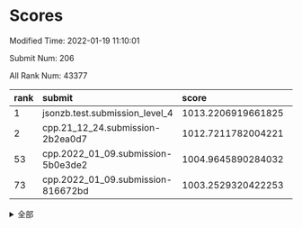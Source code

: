 # Scores

Modified Time: 2022-01-19 11:10:01

Submit Num: 206

All Rank Num: 43377

| rank |               submit               |       score        |       sigma        | pk_num |
| :--- | :--------------------------------- | :----------------- | :----------------- | :----- |
| 1    | jsonzb.test.submission_level_4     | 1013.2206919661825 | 0.814569621314828  | 823    |
| 2    | cpp.21_12_24.submission-2b2ea0d7   | 1012.7211782004221 | 0.7970804676509448 | 840    |
| 53   | cpp.2022_01_09.submission-5b0e3de2 | 1004.9645890284032 | 0.7097484777114929 | 844    |
| 73   | cpp.2022_01_09.submission-816672bd | 1003.2529320422253 | 0.7115956620177671 | 842    |


<details>
<summary>全部</summary>

| rank |                 submit                 |       score        |       sigma        | pk_num |
| :--- | :------------------------------------- | :----------------- | :----------------- | :----- |
| 1    | jsonzb.test.submission_level_4         | 1013.2206919661825 | 0.814569621314828  | 823    |
| 2    | cpp.21_12_24.submission-2b2ea0d7       | 1012.7211782004221 | 0.7970804676509448 | 840    |
| 3    | gobigger.level_3.submission_level_3_33 | 1011.5122020224186 | 0.7869098360764636 | 842    |
| 4    | gobigger.level_3.submission_level_3_41 | 1011.2969929972045 | 0.7696352449275624 | 843    |
| 5    | gobigger.level_3.submission_level_3_3  | 1011.2967081138039 | 0.7442772397412533 | 843    |
| 6    | gobigger.level_3.submission_level_3_43 | 1011.2584434627895 | 0.7842801667021486 | 839    |
| 7    | gobigger.level_3.submission_level_3_1  | 1011.1255892447567 | 0.7864396982990662 | 841    |
| 8    | gobigger.level_3.submission_level_3_38 | 1011.0813988740372 | 0.7497488127994222 | 843    |
| 9    | gobigger.level_3.submission_level_3_45 | 1011.0202162701856 | 0.7447077356560954 | 847    |
| 10   | gobigger.level_3.submission_level_3_2  | 1010.9904699887389 | 0.7652145674390135 | 843    |
| 11   | gobigger.level_3.submission_level_3_36 | 1010.8023196683324 | 0.7748970311697303 | 837    |
| 12   | gobigger.level_3.submission_level_3_31 | 1010.7679557976749 | 0.778081436990962  | 845    |
| 13   | gobigger.level_3.submission_level_3_8  | 1010.7169454814157 | 0.7683580499589239 | 844    |
| 14   | gobigger.level_3.submission_level_3_16 | 1010.6708399740677 | 0.7698150970414688 | 841    |
| 15   | gobigger.level_3.submission_level_3_15 | 1010.5962777954754 | 0.7457530142327241 | 845    |
| 16   | gobigger.level_3.submission_level_3_29 | 1010.5175728925835 | 0.752674892702174  | 840    |
| 17   | gobigger.level_3.submission_level_3_7  | 1010.5140830440765 | 0.7482454938895531 | 841    |
| 18   | gobigger.level_3.submission_level_3_34 | 1010.4443271492534 | 0.7546305379680555 | 836    |
| 19   | gobigger.level_3.submission_level_3_25 | 1010.4142748123437 | 0.7715782942228439 | 837    |
| 20   | gobigger.level_3.submission_level_3_21 | 1010.3735936121394 | 0.7667914286373172 | 845    |
| 21   | gobigger.level_3.submission_level_3_5  | 1010.2603044606931 | 0.7483793495870068 | 843    |
| 22   | gobigger.level_3.submission_level_3_20 | 1010.1436496901398 | 0.7609336211320795 | 842    |
| 23   | gobigger.level_3.submission_level_3_12 | 1010.0539641696159 | 0.7777324943585148 | 841    |
| 24   | gobigger.level_3.submission_level_3_42 | 1009.9720156399383 | 0.735608144691713  | 840    |
| 25   | gobigger.level_3.submission_level_3_27 | 1009.9478104702464 | 0.7719694831371114 | 846    |
| 26   | gobigger.level_3.submission_level_3_19 | 1009.9161566806814 | 0.7365165898402608 | 835    |
| 27   | gobigger.level_3.submission_level_3_48 | 1009.866125664629  | 0.762096724463345  | 846    |
| 28   | gobigger.level_3.submission_level_3_32 | 1009.7838187732727 | 0.738770981772886  | 848    |
| 29   | gobigger.level_3.submission_level_3_46 | 1009.6853720259461 | 0.7430975632743095 | 847    |
| 30   | gobigger.level_3.submission_level_3_10 | 1009.6457686308356 | 0.7367615368590537 | 847    |
| 31   | gobigger.level_3.submission_level_3_49 | 1009.6297551030461 | 0.7427729369614515 | 841    |
| 32   | gobigger.level_3.submission_level_3_28 | 1009.6086338455691 | 0.7334495495765565 | 838    |
| 33   | gobigger.level_3.submission_level_3_6  | 1009.5803064033001 | 0.7650479692744887 | 842    |
| 34   | gobigger.level_3.submission_level_3_47 | 1009.5711050924007 | 0.7529690450267336 | 847    |
| 35   | gobigger.level_3.submission_level_3_9  | 1009.547386034054  | 0.7837288451757125 | 846    |
| 36   | gobigger.level_3.submission_level_3_4  | 1009.4831620807911 | 0.7439155549329629 | 838    |
| 37   | gobigger.level_3.submission_level_3_37 | 1009.330476436091  | 0.7760581319385004 | 847    |
| 38   | gobigger.level_3.submission_level_3_26 | 1009.3100660294917 | 0.7458926567757423 | 843    |
| 39   | gobigger.level_3.submission_level_3_0  | 1009.2813063468287 | 0.7637216199076371 | 843    |
| 40   | gobigger.level_3.submission_level_3_44 | 1009.2300485552336 | 0.7338079525283216 | 843    |
| 41   | gobigger.level_3.submission_level_3_18 | 1009.2069200447957 | 0.7469699062749613 | 847    |
| 42   | gobigger.level_3.submission_level_3_30 | 1009.0883742100527 | 0.7342316323429579 | 835    |
| 43   | gobigger.level_3.submission_level_3_35 | 1008.9956713740088 | 0.7777186919415435 | 840    |
| 44   | gobigger.level_3.submission_level_3_11 | 1008.9714539347511 | 0.7518787262910093 | 837    |
| 45   | gobigger.level_3.submission_level_3_13 | 1008.9282453871034 | 0.7401230201556521 | 841    |
| 46   | gobigger.level_3.submission_level_3_40 | 1008.736973906926  | 0.7405563658688833 | 840    |
| 47   | gobigger.level_3.submission_level_3_24 | 1008.7311836495957 | 0.7309245965813632 | 837    |
| 48   | gobigger.level_3.submission_level_3_39 | 1008.541383002748  | 0.7467007243315869 | 835    |
| 49   | gobigger.level_3.submission_level_3_17 | 1008.5308016765898 | 0.7476828760283436 | 849    |
| 50   | gobigger.level_3.submission_level_3_22 | 1008.3888373918821 | 0.7368216959558923 | 842    |
| 51   | gobigger.level_3.submission_level_3_23 | 1008.1512243337212 | 0.7389097678607085 | 847    |
| 52   | gobigger.level_3.submission_level_3_14 | 1007.5482357602642 | 0.7192204600648744 | 841    |
| 53   | cpp.2022_01_09.submission-5b0e3de2     | 1004.9645890284032 | 0.7097484777114929 | 844    |
| 54   | gobigger.level_1.submission_level_1_2  | 1004.4324031088339 | 0.7181281771710146 | 840    |
| 55   | gobigger.level_1.submission_level_1_33 | 1004.1779155135715 | 0.7140140230354733 | 843    |
| 56   | gobigger.level_1.submission_level_1_34 | 1004.0993842503034 | 0.7214658768253621 | 842    |
| 57   | gobigger.level_1.submission_level_1_10 | 1003.9588655177957 | 0.7185857010408422 | 843    |
| 58   | gobigger.level_1.submission_level_1_0  | 1003.9242456350112 | 0.7154137481363978 | 846    |
| 59   | gobigger.level_1.submission_level_1_4  | 1003.8581371623817 | 0.7232657731657245 | 847    |
| 60   | gobigger.level_1.submission_level_1_15 | 1003.8462746501734 | 0.71724346507341   | 846    |
| 61   | gobigger.level_1.submission_level_1_38 | 1003.7753174531842 | 0.7049404987949949 | 844    |
| 62   | gobigger.level_1.submission_level_1_16 | 1003.749230735368  | 0.7249837652243383 | 846    |
| 63   | gobigger.level_1.submission_level_1_27 | 1003.6689909054602 | 0.7151259442805923 | 838    |
| 64   | gobigger.level_1.submission_level_1_45 | 1003.6681691131504 | 0.7118391834259886 | 842    |
| 65   | gobigger.level_1.submission_level_1_1  | 1003.6548138138384 | 0.7140664766918843 | 836    |
| 66   | gobigger.level_1.submission_level_1_39 | 1003.6118752820021 | 0.7245685773018005 | 848    |
| 67   | gobigger.level_1.submission_level_1_37 | 1003.5043791083906 | 0.7167619083844377 | 841    |
| 68   | gobigger.level_1.submission_level_1_44 | 1003.4100856566463 | 0.7310044250062863 | 847    |
| 69   | gobigger.level_1.submission_level_1_18 | 1003.3744068911896 | 0.7231614939937614 | 841    |
| 70   | gobigger.level_1.submission_level_1_24 | 1003.3536717141403 | 0.7254850186491695 | 841    |
| 71   | gobigger.level_1.submission_level_1_7  | 1003.3326775732147 | 0.7174046194466618 | 841    |
| 72   | gobigger.level_1.submission_level_1_17 | 1003.2578700925759 | 0.7140444215898595 | 839    |
| 73   | cpp.2022_01_09.submission-816672bd     | 1003.2529320422253 | 0.7115956620177671 | 842    |
| 74   | gobigger.level_1.submission_level_1_41 | 1003.2503775111242 | 0.7150504642789485 | 842    |
| 75   | gobigger.level_1.submission_level_1_23 | 1003.2489531571504 | 0.7197519568414689 | 843    |
| 76   | gobigger.level_1.submission_level_1_12 | 1003.1536143714603 | 0.7039909251289416 | 840    |
| 77   | gobigger.level_1.submission_level_1_5  | 1003.0849958675337 | 0.7221866342552927 | 839    |
| 78   | gobigger.level_1.submission_level_1_49 | 1003.0335912795459 | 0.7149558797761422 | 838    |
| 79   | gobigger.level_1.submission_level_1_25 | 1003.0029270128324 | 0.7144531990721408 | 843    |
| 80   | gobigger.level_1.submission_level_1_22 | 1003.0027350147124 | 0.7147045972370467 | 846    |
| 81   | gobigger.level_1.submission_level_1_28 | 1002.9979845758573 | 0.7060945642828181 | 838    |
| 82   | gobigger.level_1.submission_level_1_40 | 1002.9441437261974 | 0.7122812426824128 | 849    |
| 83   | gobigger.level_1.submission_level_1_3  | 1002.9167559451164 | 0.7108592549344748 | 838    |
| 84   | gobigger.level_1.submission_level_1_9  | 1002.8787318082951 | 0.7216518519731258 | 843    |
| 85   | gobigger.level_1.submission_level_1_19 | 1002.8393437641287 | 0.7182572797289323 | 839    |
| 86   | gobigger.level_1.submission_level_1_30 | 1002.8371346838214 | 0.7235173777283389 | 844    |
| 87   | gobigger.level_1.submission_level_1_36 | 1002.834370422159  | 0.7204101009774094 | 847    |
| 88   | gobigger.level_1.submission_level_1_42 | 1002.7600015270473 | 0.7072892300784243 | 839    |
| 89   | gobigger.level_1.submission_level_1_14 | 1002.7163130104904 | 0.7253377266874843 | 837    |
| 90   | gobigger.level_1.submission_level_1_8  | 1002.704206423058  | 0.721758224187372  | 844    |
| 91   | gobigger.level_1.submission_level_1_29 | 1002.6032804660593 | 0.713868953072082  | 844    |
| 92   | gobigger.level_1.submission_level_1_21 | 1002.5859199486551 | 0.7009057863272566 | 850    |
| 93   | gobigger.level_1.submission_level_1_11 | 1002.578013682132  | 0.7210787493757523 | 841    |
| 94   | gobigger.level_1.submission_level_1_35 | 1002.577860519751  | 0.7182608169520623 | 841    |
| 95   | gobigger.level_1.submission_level_1_32 | 1002.5682310341477 | 0.7185769308304156 | 843    |
| 96   | gobigger.level_1.submission_level_1_20 | 1002.5611988381248 | 0.7118894755923771 | 841    |
| 97   | gobigger.level_1.submission_level_1_43 | 1002.276990869556  | 0.7108193434932123 | 842    |
| 98   | gobigger.level_1.submission_level_1_46 | 1002.2545533010795 | 0.7095284838069879 | 842    |
| 99   | gobigger.level_1.submission_level_1_6  | 1002.2299816744587 | 0.704383163444332  | 848    |
| 100  | gobigger.level_1.submission_level_1_31 | 1002.2239861768179 | 0.7079443891029513 | 838    |
| 101  | gobigger.level_1.submission_level_1_48 | 1002.204324376358  | 0.724275739679007  | 847    |
| 102  | gobigger.level_1.submission_level_1_26 | 1002.0811228252986 | 0.7045033882755238 | 839    |
| 103  | gobigger.level_1.submission_level_1_13 | 1002.0752993402058 | 0.7145412334172719 | 838    |
| 104  | gobigger.level_1.submission_level_1_47 | 1001.8720803353619 | 0.7145082991848117 | 842    |
| 105  | gobigger.random.submission_random_38   | 996.9241538549217  | 0.7164704305843501 | 843    |
| 106  | gobigger.random.submission_random_4    | 996.9199527671099  | 0.7099300593440816 | 842    |
| 107  | gobigger.random.submission_random_35   | 996.9085834844678  | 0.7031058965181965 | 844    |
| 108  | gobigger.random.submission_random_36   | 996.7972444751974  | 0.7082460480937046 | 843    |
| 109  | gobigger.random.submission_random_9    | 996.7517125168541  | 0.7128408833791007 | 843    |
| 110  | gobigger.random.submission_random_3    | 996.6485207768358  | 0.7152553006513432 | 841    |
| 111  | gobigger.random.submission_random_32   | 996.6370455000024  | 0.7065842126984391 | 844    |
| 112  | gobigger.random.submission_random_13   | 996.5711338797295  | 0.7207363222015002 | 843    |
| 113  | gobigger.random.submission_random_1    | 996.5602924803595  | 0.7140841418372217 | 845    |
| 114  | gobigger.random.submission_random_12   | 996.4849114365483  | 0.6977834093575442 | 842    |
| 115  | gobigger.random.submission_random_40   | 996.4223905716949  | 0.7138684861424368 | 842    |
| 116  | gobigger.random.submission_random_27   | 996.3862800830093  | 0.7200080520948637 | 848    |
| 117  | gobigger.random.submission_random_24   | 996.3616816897171  | 0.7084214813906253 | 844    |
| 118  | gobigger.random.submission_random_42   | 996.3247755900677  | 0.7094705882278624 | 840    |
| 119  | gobigger.random.submission_random_34   | 996.3192085172029  | 0.7143133169058214 | 841    |
| 120  | gobigger.random.submission_random_30   | 996.3167480070709  | 0.7085909419720746 | 844    |
| 121  | gobigger.random.submission_random_18   | 996.3136188640885  | 0.7077112807770654 | 843    |
| 122  | gobigger.random.submission_random_31   | 996.3000516274676  | 0.6988736425729472 | 844    |
| 123  | gobigger.random.submission_random_10   | 996.2720963808646  | 0.7084935645860971 | 838    |
| 124  | gobigger.random.submission_random_23   | 996.0959142411622  | 0.7111202512169263 | 838    |
| 125  | gobigger.random.submission_random_25   | 996.0719023434071  | 0.7201228080188522 | 843    |
| 126  | gobigger.random.submission_random_45   | 996.0506143807806  | 0.7120115680778573 | 844    |
| 127  | gobigger.random.submission_random_20   | 996.0478977451198  | 0.7083042949920438 | 847    |
| 128  | gobigger.random.submission_random_37   | 996.0107169385749  | 0.7091880383388137 | 845    |
| 129  | gobigger.random.submission_random_28   | 996.0101560986892  | 0.7010986843108196 | 842    |
| 130  | gobigger.random.submission_random_47   | 996.0034396098655  | 0.7084293389891868 | 838    |
| 131  | gobigger.random.submission_random_41   | 995.9536978129962  | 0.7195751923603751 | 839    |
| 132  | gobigger.random.submission_random_17   | 995.9028017726571  | 0.7112816867699353 | 840    |
| 133  | gobigger.random.submission_random_5    | 995.8944336217488  | 0.7063755743056603 | 840    |
| 134  | gobigger.random.submission_random_49   | 995.8823963444585  | 0.7266467960417532 | 840    |
| 135  | gobigger.random.submission_random_6    | 995.8701576932817  | 0.7079451529096751 | 844    |
| 136  | gobigger.random.submission_random_29   | 995.8557465663772  | 0.7157380692803924 | 840    |
| 137  | gobigger.random.submission_random_21   | 995.8547735937485  | 0.7047929937590512 | 845    |
| 138  | gobigger.random.submission_random_8    | 995.7597535319383  | 0.7086989716210293 | 839    |
| 139  | gobigger.random.submission_random_22   | 995.7465671047066  | 0.7025774461418923 | 845    |
| 140  | gobigger.random.submission_random_33   | 995.7069487786097  | 0.716313282965736  | 846    |
| 141  | gobigger.random.submission_random_0    | 995.6915362774957  | 0.7161074625021235 | 846    |
| 142  | gobigger.random.submission_random_26   | 995.6477500289336  | 0.7112256474118167 | 844    |
| 143  | gobigger.random.submission_random_7    | 995.6336414035363  | 0.6976222225221287 | 846    |
| 144  | gobigger.random.submission_random_48   | 995.6001932787251  | 0.7172365677651448 | 841    |
| 145  | gobigger.random.submission_random_15   | 995.5275979420949  | 0.7074579518479409 | 843    |
| 146  | gobigger.random.submission_random_2    | 995.4729355184545  | 0.7210827413577133 | 841    |
| 147  | gobigger.random.submission_random_19   | 995.41641529406    | 0.697733846708601  | 847    |
| 148  | gobigger.random.submission_random_16   | 995.3429678339252  | 0.7053794577948768 | 846    |
| 149  | gobigger.random.submission_random_44   | 995.3124142910178  | 0.7199144109849128 | 843    |
| 150  | gobigger.random.submission_random_43   | 995.2763834597664  | 0.7119440909612068 | 843    |
| 151  | gobigger.random.submission_random_39   | 994.9337594679223  | 0.7112088097349232 | 840    |
| 152  | gobigger.random.submission_random_46   | 994.8830657895313  | 0.7131300428790383 | 844    |
| 153  | gobigger.random.submission_random_11   | 994.8724873574332  | 0.7249018170436387 | 839    |
| 154  | gobigger.random.submission_random_14   | 994.6370050088262  | 0.7064373669622341 | 840    |
| 155  | gobigger.level_2.submission_level_2_33 | 994.1864643829323  | 0.7294183320078407 | 843    |
| 156  | gobigger.level_2.submission_level_2_5  | 994.0936610117078  | 0.7268279184966231 | 842    |
| 157  | gobigger.level_2.submission_level_2_45 | 993.8928470804187  | 0.7184168934359647 | 840    |
| 158  | gobigger.level_2.submission_level_2_2  | 993.7206020931193  | 0.7368777295188355 | 848    |
| 159  | gobigger.level_2.submission_level_2_3  | 993.616066953161   | 0.7386757971967857 | 842    |
| 160  | gobigger.level_2.submission_level_2_44 | 993.5710227485224  | 0.7418883629222661 | 840    |
| 161  | gobigger.level_2.submission_level_2_8  | 993.4250717291019  | 0.729887381694382  | 843    |
| 162  | gobigger.level_2.submission_level_2_20 | 993.4105829464069  | 0.7095996760649463 | 845    |
| 163  | gobigger.level_2.submission_level_2_41 | 993.0998018806802  | 0.72899535473086   | 843    |
| 164  | gobigger.level_2.submission_level_2_6  | 993.0417526444011  | 0.7369838972659745 | 838    |
| 165  | gobigger.level_2.submission_level_2_29 | 993.0379422641308  | 0.7353551868658025 | 838    |
| 166  | gobigger.level_2.submission_level_2_34 | 993.0262465342444  | 0.7359547111572404 | 848    |
| 167  | gobigger.level_2.submission_level_2_26 | 992.9558543181917  | 0.746923092793561  | 844    |
| 168  | gobigger.level_2.submission_level_2_37 | 992.8450363532346  | 0.7468427232783391 | 841    |
| 169  | gobigger.level_2.submission_level_2_31 | 992.7798773689636  | 0.7463964529504429 | 843    |
| 170  | gobigger.level_2.submission_level_2_25 | 992.7150308360291  | 0.7407931613635333 | 847    |
| 171  | gobigger.level_2.submission_level_2_7  | 992.6960667337136  | 0.7501554332704302 | 842    |
| 172  | gobigger.level_2.submission_level_2_9  | 992.674836441415   | 0.7339300634013032 | 843    |
| 173  | gobigger.level_2.submission_level_2_4  | 992.5991388378437  | 0.748454883016778  | 841    |
| 174  | gobigger.level_2.submission_level_2_21 | 992.5827887628742  | 0.7456580881015569 | 841    |
| 175  | gobigger.level_2.submission_level_2_46 | 992.56965873347    | 0.737664319953497  | 844    |
| 176  | gobigger.level_2.submission_level_2_17 | 992.5573724242462  | 0.734891301262786  | 842    |
| 177  | gobigger.level_2.submission_level_2_30 | 992.5421168348721  | 0.7352676357983635 | 839    |
| 178  | gobigger.level_2.submission_level_2_14 | 992.4697951440884  | 0.7382649473054086 | 842    |
| 179  | gobigger.level_2.submission_level_2_42 | 992.2514242928746  | 0.7416935728525624 | 841    |
| 180  | gobigger.level_2.submission_level_2_40 | 992.1674010546624  | 0.7364477659133929 | 844    |
| 181  | gobigger.level_2.submission_level_2_15 | 991.988992800447   | 0.7615830619727644 | 844    |
| 182  | gobigger.level_2.submission_level_2_18 | 991.983220514998   | 0.7448899132186142 | 844    |
| 183  | gobigger.level_2.submission_level_2_38 | 991.9704699919995  | 0.7687667310905428 | 841    |
| 184  | gobigger.level_2.submission_level_2_10 | 991.9549007422189  | 0.7545370327866807 | 843    |
| 185  | gobigger.level_2.submission_level_2_16 | 991.9017661923743  | 0.7497708260284427 | 840    |
| 186  | gobigger.level_2.submission_level_2_22 | 991.8710191355207  | 0.753944149628289  | 837    |
| 187  | gobigger.level_2.submission_level_2_27 | 991.85621559093    | 0.748997776457745  | 845    |
| 188  | gobigger.level_2.submission_level_2_39 | 991.8306744770509  | 0.7402161135149241 | 841    |
| 189  | gobigger.level_2.submission_level_2_35 | 991.8050286016246  | 0.7389577409946687 | 841    |
| 190  | gobigger.level_2.submission_level_2_24 | 991.732458645929   | 0.7484088688046766 | 845    |
| 191  | gobigger.level_2.submission_level_2_32 | 991.4596361726925  | 0.7742855750696372 | 841    |
| 192  | gobigger.level_2.submission_level_2_49 | 991.3958266801561  | 0.7638211936909703 | 848    |
| 193  | gobigger.level_2.submission_level_2_47 | 991.3735751526618  | 0.7615216999199113 | 838    |
| 194  | gobigger.level_2.submission_level_2_11 | 991.1985106361124  | 0.7370327919554772 | 844    |
| 195  | gobigger.level_2.submission_level_2_1  | 991.196039682612   | 0.7407890330715488 | 841    |
| 196  | gobigger.level_2.submission_level_2_12 | 991.0447190856414  | 0.7729980913617384 | 844    |
| 197  | gobigger.level_2.submission_level_2_43 | 990.9093911072734  | 0.750282070216301  | 853    |
| 198  | gobigger.level_2.submission_level_2_0  | 990.7203407369966  | 0.7659451479496288 | 839    |
| 199  | gobigger.level_2.submission_level_2_28 | 990.5977401604216  | 0.7608850530205915 | 845    |
| 200  | gobigger.level_2.submission_level_2_48 | 990.5451734256925  | 0.7433352428781057 | 838    |
| 201  | gobigger.level_2.submission_level_2_13 | 990.307785689165   | 0.7616428589043763 | 847    |
| 202  | gobigger.level_2.submission_level_2_36 | 990.2893251016457  | 0.7726374958251696 | 838    |
| 203  | gobigger.level_2.submission_level_2_23 | 989.1895107618891  | 0.7770391872198549 | 841    |
| 204  | gobigger.level_2.submission_level_2_19 | 988.9190935386023  | 0.7701376203546844 | 843    |
| 205  | gobigger.none.submission_none_1        | 976.3196530053965  | 1.3985318901108064 | 839    |
| 206  | gobigger.none.submission_none_0        | 975.749812662501   | 1.492186272888745  | 844    |

</details>